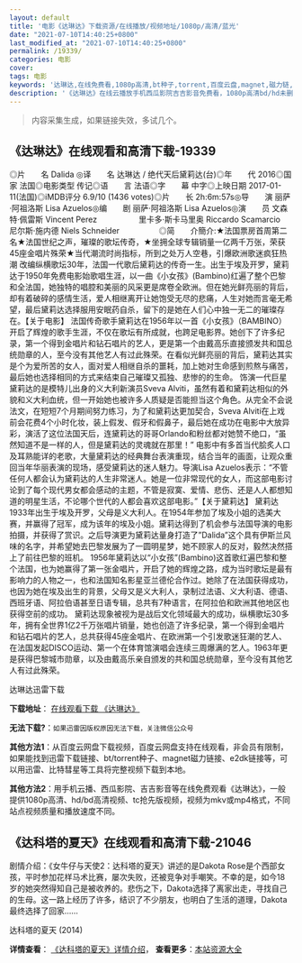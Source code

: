 ```yaml
---
layout: default
title: '电影《达琳达》下载资源/在线播放/视频地址/1080p/高清/蓝光'
date: "2021-07-10T14:40:25+0800"
last_modified_at: "2021-07-10T14:40:25+0800"
permalink: /19339/
categories: 电影
cover:
tags: 电影
keywords: '达琳达,在线免费看,1080p高清,bt种子,torrent,百度云盘,magnet,磁力链,迅雷下载资源'
description: '《达琳达》在线云播放手机西瓜影院吉吉影音免费看，1080p高清bd/hd未删减完整版和tc抢先枪版，mkv/mp4格式，附带bt/torrent种子、magnet/磁力链、百度云盘、网盘资源迅雷下载链接'
---
```


>内容采集生成，如果链接失效，多试几个。


## 《达琳达》在线观看和高清下载-19339

◎片　　名 Dalida ◎译　　名 达琳达 / 绝代天后黛莉达(台)◎年　　代 2016◎国　　家 法国◎电影类型 传记◎语　　言 法语◎字　　幕 中字◎上映日期 2017-01-11(法国)◎iMDB评分 6.9/10 (1436 votes)◎片　　长 2h:6m:57s◎导　　演 丽萨·阿祖洛斯 Lisa Azuelos◎编　　剧 丽萨·阿祖洛斯 Lisa Azuelos◎演　　员 文森特·佩雷斯 Vincent Perez　　　　　 里卡多·斯卡马里奥 Riccardo Scamarcio　　　　　 尼尔斯·施内德 Niels Schneider　　　　　◎简　　介簡介:★法国票房首周第二名★法国世纪之声，璀璨的歌坛传奇，★坐拥全球专辑销量一亿两千万张，荣获45座金唱片殊荣★当代潮流时尚指标，所到之处万人空巷，引爆欧洲歌迷疯狂热潮 改编纵横歌坛30年，法国一代歌后黛莉达的传奇一生。出生于埃及开罗，黛莉达于1950年免费电影始歌唱生涯，以一曲《小女孩》(Bambino)红遍了整个巴黎和全法国，她独特的唱腔和美丽的风采更是席卷全欧洲。但在她光鲜亮丽的背后，却有着破碎的感情生活，爱人相继离开让她饱受无尽的悲痛，人生对她而言毫无希望，最后黛莉达选择服用安眠药自杀，留下的是她在人们心中独一无二的璀璨存在。【关于电影】 法国传奇歌手黛莉达在1956年以一首《小女孩》（BAMBINO）开启了辉煌的歌手生涯，不仅在歌坛有所成就，也跨足电影界。她创下了许多纪录，第一个得到金唱片和钻石唱片的艺人，更是第一个由戴高乐直接颁发共和国总统勋章的人，至今没有其他艺人有过此殊荣。在看似光鲜亮丽的背后，黛莉达其实是个为爱所苦的女人，面对爱人相继自杀的噩耗，加上她对生命感到煎熬与痛苦，最后她也选择相同的方式来结束自己璀璨又孤独、悲惨的的生命。 饰演一代巨星黛莉达的是模特儿出身的义大利新演员Sveva Alviti，虽然有着和黛莉达相似的外貌和义大利血统，但一开始她也被许多人质疑是否能担当这个角色。从完全不会说法文，在短短7个月期间努力练习，为了和黛莉达更加契合，Sveva Alviti在上戏前会花费4个小时化妆，装上假发、假牙和假鼻子，最后她在成功在电影中大放异彩，演活了这位法国天后，连黛莉达的哥哥Orlando和粉丝都对她赞不绝口，“虽然知道不是一样的人，但是黛莉达的灵魂就在那里！” 电影中有多首当代脍炙人口及耳熟能详的老歌，大量黛莉达的经典舞台表演重现，结合当年的画面，让观众重回当年华丽表演的现场，感受黛莉达的迷人魅力。导演Lisa Azuelos表示：“不管任何人都会认为黛莉达的人生非常迷人。她是一位非常现代的女人，而这部电影讨论到了每个现代男女都会感动的主题，不管是寂寞、爱情、悲伤、还是人人都想知道的明星生活，不论哪个世代的人都会喜欢这部电影。”【关于黛莉达】 黛莉达1933年出生于埃及开罗，父母是义大利人。在1954年参加了埃及小姐的选美大赛，并赢得了冠军，成为该年的埃及小姐。黛莉达得到了机会参与法国导演的电影拍摄，并获得了赏识。之后导演更为黛莉达量身打造了”Dalida”这个具有伊斯兰风味的名字，并希望她去巴黎发展为了一圆明星梦，她不顾家人的反对，毅然决然搭上了前往巴黎的班机。 1956年黛莉达以“小女孩”(Bambino)这首歌红遍巴黎和整个法国，也为她赢得了第一张金唱片，开启了她的辉煌之路，成为当时歌坛是最有影响力的人物之一，也和法国知名影星亚兰德伦合作过。她除了在法国获得成功，也因为她在埃及出生的背景，父母又是义大利人，录制过法语、义大利语、德语、西班牙语、阿拉伯语甚至日语专辑，总共有7种语言，在阿拉伯和欧洲其他地区也获得空前的成功。 黛莉达现象被视为是战后文化领域最大的成功，纵横歌坛30多年，拥有全世界1亿2千万张唱片销量，她也创造了许多纪录，第一个得到金唱片和钻石唱片的艺人，总共获得45座金唱片、在欧洲第一个引发歌迷狂潮的艺人、在法国发起DISCO运动、第一个在体育馆演唱会连续三周爆满的艺人。1963年更是获得巴黎城市勋章，以及由戴高乐亲自颁发的共和国总统勋章，至今没有其他艺人有过此殊荣。


达琳达迅雷下载

**下载地址**： [在线观看下载 《达琳达》](https://www.993dy.com//vod-detail-id-29703.html) 


**无法下载?**：`如果迅雷因版权原因无法下载，关注微信公众号 `

**其他方法1**：从百度云网盘下载视频，百度云网盘支持在线观看，非会员有限制，如果能找到迅雷下载链接、bt/torrent种子、magnet磁力链接、e2dk链接等，可以用迅雷、比特彗星等工具将完整视频下载到本地。

**其他方法2**：用手机云播、西瓜影院、吉吉影音等在线免费观看《达琳达》，一般提供1080p高清、hd/bd高清视频、tc抢先版视频，视频为mkv或mp4格式，不同站点视频质量和播放速度不同。


## 《达科塔的夏天》在线观看和高清下载-21046

剧情介绍：《女牛仔与天使2：达科塔的夏天》讲述的是Dakota Rose是个西部女孩，平时参加花样马术比赛，屡次失败，还被竞争对手嘲笑。不幸的是，如今18岁的她突然得知自己是被收养的。悲伤之下，Dakota选择了离家出走，寻找自己的生母。这一路上经历了许多，结识了不少朋友，也明白了生活的道理，Dakota最终选择了回家……


达科塔的夏天 (2014)

**详情查看**： [《达科塔的夏天》详情介绍](/movie/21046/)， **查看更多**：[本站资源大全](/movie/t/all/)

